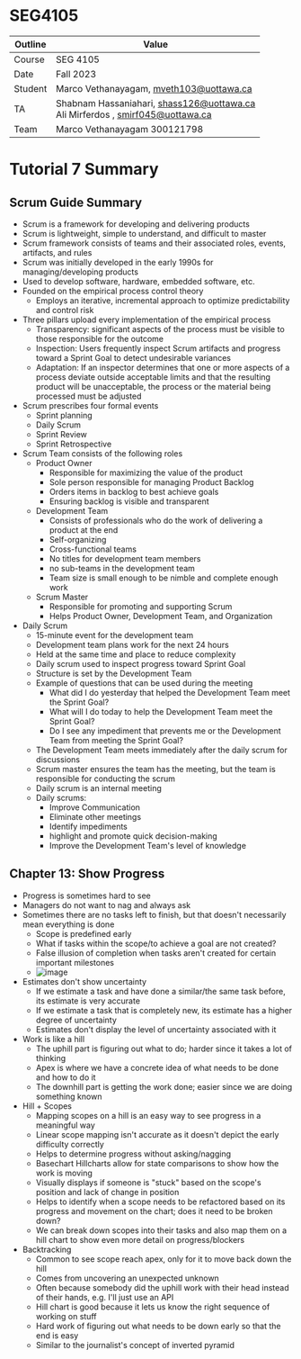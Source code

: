 # SEG4105

| Outline | Value |
| --- | --- |
| Course | SEG 4105 |
| Date | Fall 2023 |
| Student | Marco Vethanayagam, mveth103@uottawa.ca |
| TA | Shabnam Hassaniahari, shass126@uottawa.ca <br> Ali Mirferdos , smirf045@uottawa.ca| 
| Team | Marco Vethanayagam 300121798 <br>|

# Tutorial 7 Summary

## Scrum Guide Summary
- Scrum is a framework for developing and delivering products
- Scrum is lightweight, simple to understand, and difficult to master
- Scrum framework consists of teams and their associated roles, events, artifacts, and rules
- Scrum was initially developed in the early 1990s for managing/developing products
- Used to develop software, hardware, embedded software, etc.
- Founded on the empirical process control theory
  - Employs an iterative, incremental approach to optimize predictability and control risk
- Three pillars upload every implementation of the empirical process
  - Transparency: significant aspects of the process must be visible to those responsible for the outcome
  - Inspection: Users frequently inspect Scrum artifacts and progress toward a Sprint Goal to detect undesirable variances
  - Adaptation: If an inspector determines that one or more aspects of a process deviate outside acceptable limits and that the resulting product will be unacceptable, the process or the material being processed must be adjusted
 - Scrum prescribes four formal events
    - Sprint planning
    - Daily Scrum
    - Sprint Review
    - Sprint Retrospective
 - Scrum Team consists of the following roles
    - Product Owner
       - Responsible for maximizing the value of the product
       - Sole person responsible for managing Product Backlog
       - Orders items in backlog to best achieve goals
       - Ensuring backlog is visible and transparent
    - Development Team
       - Consists of professionals who do the work of delivering a product at the end
       - Self-organizing
       - Cross-functional teams
       - No titles for development team members
       - no sub-teams in the development team
       - Team size is small enough to be nimble and complete enough work
    - Scrum Master
       - Responsible for promoting and supporting Scrum
       - Helps Product Owner, Development Team, and Organization
  - Daily Scrum
     - 15-minute event for the development team
     - Development team plans work for the next 24 hours
     - Held at the same time and place to reduce complexity
     - Daily scrum used to inspect progress toward Sprint Goal
     - Structure is set by the Development Team
     - Example of questions that can be used during the meeting
        - What did I do yesterday that helped the Development Team meet the Sprint Goal?
        - What will I do today to help the Development Team meet the Sprint Goal?
        - Do I see any impediment that prevents me or the Development Team from meeting the Sprint Goal?
     - The Development Team meets immediately after the daily scrum for discussions
     - Scrum master ensures the team has the meeting, but the team is responsible for conducting the scrum
     - Daily scrum is an internal meeting
     - Daily scrums:
        - Improve Communication
        - Eliminate other meetings
        - Identify impediments
        - highlight and promote quick decision-making
        - Improve the Development Team's level of knowledge

## Chapter 13: Show Progress
- Progress is sometimes hard to see
- Managers do not want to nag and always ask
- Sometimes there are no tasks left to finish, but that doesn't necessarily mean everything is done
   - Scope is predefined early
   - What if tasks within the scope/to achieve a goal are not created?
   - False illusion of completion when tasks aren't created for certain important milestones
   - ![image](https://github.com/Macomatic/seg4105_playground/assets/29697062/68b693c6-4ed3-43ee-9d75-60673842662f)
- Estimates don't show uncertainty
   - If we estimate a task and have done a similar/the same task before, its estimate is very accurate
   - If we estimate a task that is completely new, its estimate has a higher degree of uncertainty
  - Estimates don't display the level of uncertainty associated with it
- Work is like a hill
   - The uphill part is figuring out what to do; harder since it takes a lot of thinking
   - Apex is where we have a concrete idea of what needs to be done and how to do it
   - The downhill part is getting the work done; easier since we are doing something known
- Hill + Scopes
   - Mapping scopes on a hill is an easy way to see progress in a meaningful way
   - Linear scope mapping isn't accurate as it doesn't depict the early difficulty correctly
   - Helps to determine progress without asking/nagging
   - Basechart Hillcharts allow for state comparisons to show how the work is moving
   - Visually displays if someone is "stuck" based on the scope's position and lack of change in position
   - Helps to identify when a scope needs to be refactored based on its progress and movement on the chart; does it need to be broken down?
   - We can break down scopes into their tasks and also map them on a hill chart to show even more detail on progress/blockers
- Backtracking
   - Common to see scope reach apex, only for it to move back down the hill
   - Comes from uncovering an unexpected unknown
   - Often because somebody did the uphill work with their head instead of their hands, e.g. I'll just use an API
   - Hill chart is good because it lets us know the right sequence of working on stuff
   - Hard work of figuring out what needs to be down early so that the end is easy
   - Similar to the journalist's concept of inverted pyramid
  
 
